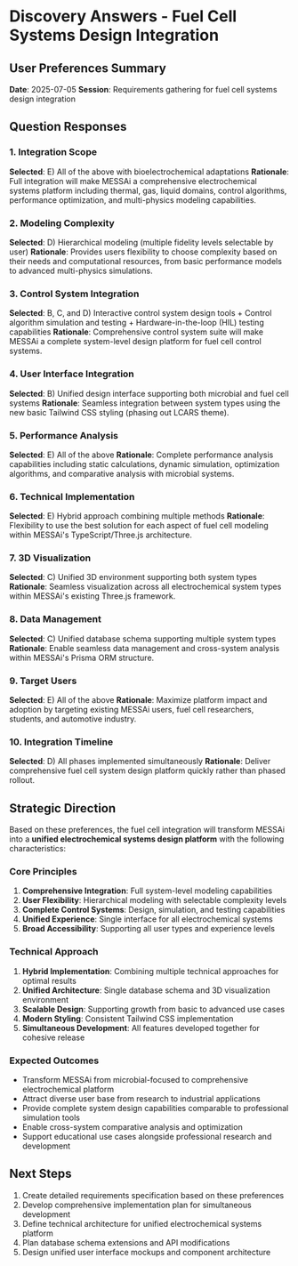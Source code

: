 # Discovery Answers - Fuel Cell Systems Design Integration

## User Preferences Summary

**Date**: 2025-07-05 **Session**: Requirements gathering for fuel cell systems
design integration

## Question Responses

### 1. Integration Scope

**Selected**: E) All of the above with bioelectrochemical adaptations
**Rationale**: Full integration will make MESSAi a comprehensive electrochemical
systems platform including thermal, gas, liquid domains, control algorithms,
performance optimization, and multi-physics modeling capabilities.

### 2. Modeling Complexity

**Selected**: D) Hierarchical modeling (multiple fidelity levels selectable by
user) **Rationale**: Provides users flexibility to choose complexity based on
their needs and computational resources, from basic performance models to
advanced multi-physics simulations.

### 3. Control System Integration

**Selected**: B, C, and D) Interactive control system design tools + Control
algorithm simulation and testing + Hardware-in-the-loop (HIL) testing
capabilities **Rationale**: Comprehensive control system suite will make MESSAi
a complete system-level design platform for fuel cell control systems.

### 4. User Interface Integration

**Selected**: B) Unified design interface supporting both microbial and fuel
cell systems **Rationale**: Seamless integration between system types using the
new basic Tailwind CSS styling (phasing out LCARS theme).

### 5. Performance Analysis

**Selected**: E) All of the above **Rationale**: Complete performance analysis
capabilities including static calculations, dynamic simulation, optimization
algorithms, and comparative analysis with microbial systems.

### 6. Technical Implementation

**Selected**: E) Hybrid approach combining multiple methods **Rationale**:
Flexibility to use the best solution for each aspect of fuel cell modeling
within MESSAi's TypeScript/Three.js architecture.

### 7. 3D Visualization

**Selected**: C) Unified 3D environment supporting both system types
**Rationale**: Seamless visualization across all electrochemical system types
within MESSAi's existing Three.js framework.

### 8. Data Management

**Selected**: C) Unified database schema supporting multiple system types
**Rationale**: Enable seamless data management and cross-system analysis within
MESSAi's Prisma ORM structure.

### 9. Target Users

**Selected**: E) All of the above **Rationale**: Maximize platform impact and
adoption by targeting existing MESSAi users, fuel cell researchers, students,
and automotive industry.

### 10. Integration Timeline

**Selected**: D) All phases implemented simultaneously **Rationale**: Deliver
comprehensive fuel cell system design platform quickly rather than phased
rollout.

## Strategic Direction

Based on these preferences, the fuel cell integration will transform MESSAi into
a **unified electrochemical systems design platform** with the following
characteristics:

### Core Principles

1. **Comprehensive Integration**: Full system-level modeling capabilities
2. **User Flexibility**: Hierarchical modeling with selectable complexity levels
3. **Complete Control Systems**: Design, simulation, and testing capabilities
4. **Unified Experience**: Single interface for all electrochemical systems
5. **Broad Accessibility**: Supporting all user types and experience levels

### Technical Approach

1. **Hybrid Implementation**: Combining multiple technical approaches for
   optimal results
2. **Unified Architecture**: Single database schema and 3D visualization
   environment
3. **Scalable Design**: Supporting growth from basic to advanced use cases
4. **Modern Styling**: Consistent Tailwind CSS implementation
5. **Simultaneous Development**: All features developed together for cohesive
   release

### Expected Outcomes

- Transform MESSAi from microbial-focused to comprehensive electrochemical
  platform
- Attract diverse user base from research to industrial applications
- Provide complete system design capabilities comparable to professional
  simulation tools
- Enable cross-system comparative analysis and optimization
- Support educational use cases alongside professional research and development

## Next Steps

1. Create detailed requirements specification based on these preferences
2. Develop comprehensive implementation plan for simultaneous development
3. Define technical architecture for unified electrochemical systems platform
4. Plan database schema extensions and API modifications
5. Design unified user interface mockups and component architecture

